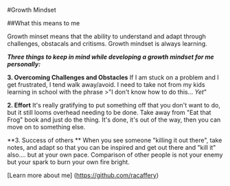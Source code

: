 #Growth Mindset

##What this means to me

Growth minset means that the ability to understand and adapt through challenges, obstacals and critisms. Growth mindset is always learning.

***Three things to keep in mind while developing a growth mindset for me personally:***

**3. Overcoming Challenges and Obstacles**
If I am stuck on a problem and I get frustrated, I tend walk away/avoid. 
I need to take not from my kids learning in school with the phrase >"I don't know how to do this... *Yet*"

**2. Effort**
It's really gratifying to put something off that you don't want to do, but it still looms overhead needing to be done. Take away from "Eat that Frog" book and just do the thing. It's done, it's out of the way, then you can move on to something else. 

**3. Success of others **
When you see someone "killing it out there", take notes, and adapt so that you can be inspired and get out there and "kill it" also.... but at your own pace. Comparison of other people is not your enemy but your spark to burn your own fire bright. 

[Learn more about me] (https://github.com/racaffery)
